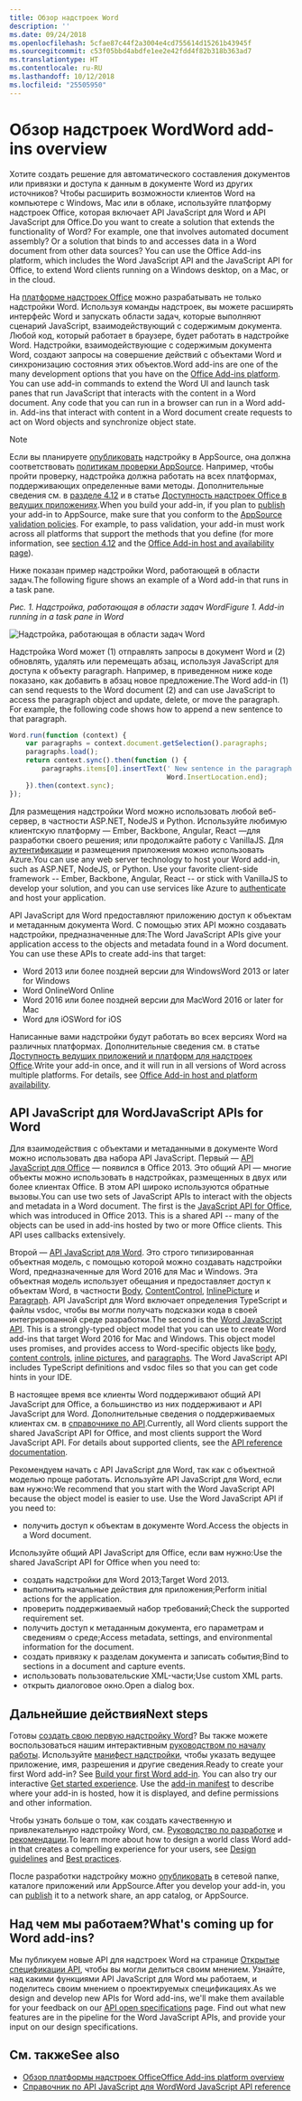 ```yaml
---
title: Обзор надстроек Word
description: ''
ms.date: 09/24/2018
ms.openlocfilehash: 5cfae87c44f2a3004e4cd755614d15261b43945f
ms.sourcegitcommit: c53f05bbd4abdfe1ee2e42fdd4f82b318b363ad7
ms.translationtype: HT
ms.contentlocale: ru-RU
ms.lasthandoff: 10/12/2018
ms.locfileid: "25505950"
---
```

# <a name="word-add-ins-overview"></a><span data-ttu-id="9d714-102">Обзор надстроек Word</span><span class="sxs-lookup"><span data-stu-id="9d714-102">Word add-ins overview</span></span>

<span data-ttu-id="9d714-p101">Хотите создать решение для автоматического составления документов или привязки и доступа к данным в документе Word из других источников? Чтобы расширить возможности клиентов Word на компьютере с Windows, Mac или в облаке, используйте платформу надстроек Office, которая включает API JavaScript для Word и API JavaScript для Office.</span><span class="sxs-lookup"><span data-stu-id="9d714-p101">Do you want to create a solution that extends the functionality of Word? For example, one that involves automated document assembly? Or a solution that binds to and accesses data in a Word document from other data sources? You can use the Office Add-ins platform, which includes the Word JavaScript API and the JavaScript API for Office, to extend Word clients running on a Windows desktop, on a Mac, or in the cloud.</span></span>

<span data-ttu-id="9d714-p102">На [платформе надстроек Office](../overview/office-add-ins.md) можно разрабатывать не только надстройки Word. Используя команды надстроек, вы можете расширять интерфейс Word и запускать области задач, которые выполняют сценарий JavaScript, взаимодействующий с содержимым документа. Любой код, который работает в браузере, будет работать в надстройке Word. Надстройки, взаимодействующие с содержимым документа Word, создают запросы на совершение действий с объектами Word и синхронизацию состояния этих объектов.</span><span class="sxs-lookup"><span data-stu-id="9d714-p102">Word add-ins are one of the many development options that you have on the [Office Add-ins platform](../overview/office-add-ins.md). You can use add-in commands to extend the Word UI and launch task panes that run JavaScript that interacts with the content in a Word document. Any code that you can run in a browser can run in a Word add-in. Add-ins that interact with content in a Word document create requests to act on Word objects and synchronize object state.</span></span> 

> [!NOTE]
> <span data-ttu-id="9d714-p103">Если вы планируете [опубликовать](../publish/publish.md) надстройку в AppSource, она должна соответствовать [политикам проверки AppSource](https://docs.microsoft.com/office/dev/store/validation-policies). Например, чтобы пройти проверку, надстройка должна работать на всех платформах, поддерживающих определенные вами методы. Дополнительные сведения см. в [разделе 4.12](https://docs.microsoft.com/office/dev/store/validation-policies#4-apps-and-add-ins-behave-predictably) и в статье [Доступность надстроек Office в ведущих приложениях](../overview/office-add-in-availability.md).</span><span class="sxs-lookup"><span data-stu-id="9d714-p103">When you build your add-in, if you plan to [publish](../publish/publish.md) your add-in to AppSource, make sure that you conform to the [AppSource validation policies](https://docs.microsoft.com/office/dev/store/validation-policies). For example, to pass validation, your add-in must work across all platforms that support the methods that you define (for more information, see [section 4.12](https://docs.microsoft.com/office/dev/store/validation-policies#4-apps-and-add-ins-behave-predictably) and the [Office Add-in host and availability page](../overview/office-add-in-availability.md)).</span></span>

<span data-ttu-id="9d714-113">Ниже показан пример надстройки Word, работающей в области задач.</span><span class="sxs-lookup"><span data-stu-id="9d714-113">The following figure shows an example of a Word add-in that runs in a task pane.</span></span>

<span data-ttu-id="9d714-114">*Рис. 1. Надстройка, работающая в области задач Word*</span><span class="sxs-lookup"><span data-stu-id="9d714-114">*Figure 1. Add-in running in a task pane in Word*</span></span>

![Надстройка, работающая в области задач Word](../images/word-add-in-show-host-client.png)

<span data-ttu-id="9d714-p104">Надстройка Word может (1) отправлять запросы в документ Word и (2) обновлять, удалять или перемещать абзац, используя JavaScript для доступа к объекту paragraph. Например, в приведенном ниже коде показано, как добавить в абзац новое предложение.</span><span class="sxs-lookup"><span data-stu-id="9d714-p104">The Word add-in (1) can send requests to the Word document (2) and can use JavaScript to access the paragraph object and update, delete, or move the paragraph. For example, the following code shows how to append a new sentence to that paragraph.</span></span>

```js
Word.run(function (context) {
    var paragraphs = context.document.getSelection().paragraphs;
    paragraphs.load();
    return context.sync().then(function () {
        paragraphs.items[0].insertText(' New sentence in the paragraph.',
                                       Word.InsertLocation.end);
    }).then(context.sync);
});

```

<span data-ttu-id="9d714-p105">Для размещения надстройки Word можно использовать любой веб-сервер, в частности ASP.NET, NodeJS и Python. Используйте любимую клиентскую платформу — Ember, Backbone, Angular, React —для разработки своего решения; или продолжайте работу с VanillaJS. Для [аутентификации](../develop/use-the-oauth-authorization-framework-in-an-office-add-in.md) и размещения приложения можно использовать Azure.</span><span class="sxs-lookup"><span data-stu-id="9d714-p105">You can use any web server technology to host your Word add-in, such as ASP.NET, NodeJS, or Python. Use your favorite client-side framework -- Ember, Backbone, Angular, React -- or stick with VanillaJS to develop your solution, and you can use services like Azure to [authenticate](../develop/use-the-oauth-authorization-framework-in-an-office-add-in.md) and host your application.</span></span>

<span data-ttu-id="9d714-p106">API JavaScript для Word предоставляют приложению доступ к объектам и метаданным документа Word. С помощью этих API можно создавать надстройки, предназначенные для:</span><span class="sxs-lookup"><span data-stu-id="9d714-p106">The Word JavaScript APIs give your application access to the objects and metadata found in a Word document. You can use these APIs to create add-ins that target:</span></span>

* <span data-ttu-id="9d714-122">Word 2013 или более поздней версии для Windows</span><span class="sxs-lookup"><span data-stu-id="9d714-122">Word 2013 or later for Windows</span></span>
* <span data-ttu-id="9d714-123">Word Online</span><span class="sxs-lookup"><span data-stu-id="9d714-123">Word Online</span></span>
* <span data-ttu-id="9d714-124">Word 2016 или более поздней версии для Mac</span><span class="sxs-lookup"><span data-stu-id="9d714-124">Word 2016 or later for Mac</span></span>
* <span data-ttu-id="9d714-125">Word для iOS</span><span class="sxs-lookup"><span data-stu-id="9d714-125">Word for iOS</span></span>

<span data-ttu-id="9d714-p107">Написанные вами надстройки будут работать во всех версиях Word на различных платформах. Дополнительные сведения см. в статье [Доступность ведущих приложений и платформ для надстроек Office](../overview/office-add-in-availability.md).</span><span class="sxs-lookup"><span data-stu-id="9d714-p107">Write your add-in once, and it will run in all versions of Word across multiple platforms. For details, see [Office Add-in host and platform availability](../overview/office-add-in-availability.md).</span></span>

## <a name="javascript-apis-for-word"></a><span data-ttu-id="9d714-128">API JavaScript для Word</span><span class="sxs-lookup"><span data-stu-id="9d714-128">JavaScript APIs for Word</span></span>

<span data-ttu-id="9d714-p108">Для взаимодействия с объектами и метаданными в документе Word можно использовать два набора API JavaScript. Первый — [API JavaScript для Office](https://docs.microsoft.com/office/dev/add-ins/reference/javascript-api-for-office?view=office-js?product=word) — появился в Office 2013. Это общий API — многие объекты можно использовать в надстройках, размещенных в двух или более клиентах Office. В этом API широко используются обратные вызовы.</span><span class="sxs-lookup"><span data-stu-id="9d714-p108">You can use two sets of JavaScript APIs to interact with the objects and metadata in a Word document. The first is the [JavaScript API for Office](https://docs.microsoft.com/office/dev/add-ins/reference/javascript-api-for-office?view=office-js?product=word), which was introduced in Office 2013. This is a shared API -- many of the objects can be used in add-ins hosted by two or more Office clients. This API uses callbacks extensively.</span></span>

<span data-ttu-id="9d714-p109">Второй — [API JavaScript для Word](https://docs.microsoft.com/office/dev/add-ins/reference/overview/word-add-ins-reference-overview?view=office-js). Это строго типизированная объектная модель, с помощью которой можно создавать надстройки Word, предназначенные для Word 2016 для Mac и Windows. Эта объектная модель использует обещания и предоставляет доступ к объектам Word, в частности [Body](https://docs.microsoft.com/javascript/api/word/word.body?view=office-js), [ContentControl](https://docs.microsoft.com/javascript/api/word/word.contentcontrol?view=office-js), [InlinePicture](https://docs.microsoft.com/javascript/api/word/word.inlinepicture?view=office-js) и [Paragraph](https://docs.microsoft.com/javascript/api/word/word.paragraph?view=office-js). API JavaScript для Word включает определения TypeScript и файлы vsdoc, чтобы вы могли получать подсказки кода в своей интегрированной среде разработки.</span><span class="sxs-lookup"><span data-stu-id="9d714-p109">The second is the [Word JavaScript API](https://docs.microsoft.com/office/dev/add-ins/reference/overview/word-add-ins-reference-overview?view=office-js). This is a strongly-typed object model that you can use to create Word add-ins that target Word 2016 for Mac and Windows. This object model uses promises, and provides access to Word-specific objects like [body](https://docs.microsoft.com/javascript/api/word/word.body?view=office-js), [content controls](https://docs.microsoft.com/javascript/api/word/word.contentcontrol?view=office-js), [inline pictures](https://docs.microsoft.com/javascript/api/word/word.inlinepicture?view=office-js), and [paragraphs](https://docs.microsoft.com/javascript/api/word/word.paragraph?view=office-js). The Word JavaScript API includes TypeScript definitions and vsdoc files so that you can get code hints in your IDE.</span></span>

<span data-ttu-id="9d714-p110">В настоящее время все клиенты Word поддерживают общий API JavaScript для Office, а большинство из них поддерживают и API JavaScript для Word. Дополнительные сведения о поддерживаемых клиентах см. в [справочнике по API](https://docs.microsoft.com/office/dev/add-ins/reference/javascript-api-for-office?view=office-js?product=word).</span><span class="sxs-lookup"><span data-stu-id="9d714-p110">Currently, all Word clients support the shared JavaScript API for Office, and most clients support the Word JavaScript API. For details about supported clients, see the [API reference documentation](https://docs.microsoft.com/office/dev/add-ins/reference/javascript-api-for-office?view=office-js?product=word).</span></span>

<span data-ttu-id="9d714-p111">Рекомендуем начать с API JavaScript для Word, так как с объектной моделью проще работать. Используйте API JavaScript для Word, если вам нужно:</span><span class="sxs-lookup"><span data-stu-id="9d714-p111">We recommend that you start with the Word JavaScript API because the object model is easier to use. Use the Word JavaScript API if you need to:</span></span>

* <span data-ttu-id="9d714-141">получить доступ к объектам в документе Word.</span><span class="sxs-lookup"><span data-stu-id="9d714-141">Access the objects in a Word document.</span></span>

<span data-ttu-id="9d714-142">Используйте общий API JavaScript для Office, если вам нужно:</span><span class="sxs-lookup"><span data-stu-id="9d714-142">Use the shared JavaScript API for Office when you need to:</span></span>

* <span data-ttu-id="9d714-143">создать надстройки для Word 2013;</span><span class="sxs-lookup"><span data-stu-id="9d714-143">Target Word 2013.</span></span>
* <span data-ttu-id="9d714-144">выполнить начальные действия для приложения;</span><span class="sxs-lookup"><span data-stu-id="9d714-144">Perform initial actions for the application.</span></span>
* <span data-ttu-id="9d714-145">проверить поддерживаемый набор требований;</span><span class="sxs-lookup"><span data-stu-id="9d714-145">Check the supported requirement set.</span></span>
* <span data-ttu-id="9d714-146">получить доступ к метаданным документа, его параметрам и сведениям о среде;</span><span class="sxs-lookup"><span data-stu-id="9d714-146">Access metadata, settings, and environmental information for the document.</span></span>
* <span data-ttu-id="9d714-147">создать привязку к разделам документа и записать события;</span><span class="sxs-lookup"><span data-stu-id="9d714-147">Bind to sections in a document and capture events.</span></span>
* <span data-ttu-id="9d714-148">использовать пользовательские XML-части;</span><span class="sxs-lookup"><span data-stu-id="9d714-148">Use custom XML parts.</span></span>
* <span data-ttu-id="9d714-149">открыть диалоговое окно.</span><span class="sxs-lookup"><span data-stu-id="9d714-149">Open a dialog box.</span></span>

## <a name="next-steps"></a><span data-ttu-id="9d714-150">Дальнейшие действия</span><span class="sxs-lookup"><span data-stu-id="9d714-150">Next steps</span></span>

<span data-ttu-id="9d714-p112">Готовы [создать свою первую надстройку Word](word-add-ins.md)? Вы также можете воспользоваться нашим интерактивным [руководством по началу работы](https://docs.microsoft.com/office/dev/add-ins/?product=Word). Используйте [манифест надстройки](../develop/add-in-manifests.md), чтобы указать ведущее приложение, имя, разрешения и другие сведения.</span><span class="sxs-lookup"><span data-stu-id="9d714-p112">Ready to create your first Word add-in? See [Build your first Word add-in](word-add-ins.md). You can also try our interactive [Get started experience](https://docs.microsoft.com/office/dev/add-ins/?product=Word). Use the [add-in manifest](../develop/add-in-manifests.md) to describe where your add-in is hosted, how it is displayed, and define permissions and other information.</span></span>

<span data-ttu-id="9d714-155">Чтобы узнать больше о том, как создать качественную и привлекательную надстройку Word, см. [Руководство по разработке](../design/add-in-design.md) и [рекомендации](../concepts/add-in-development-best-practices.md).</span><span class="sxs-lookup"><span data-stu-id="9d714-155">To learn more about how to design a world class Word add-in that creates a compelling experience for your users, see [Design guidelines](../design/add-in-design.md) and [Best practices](../concepts/add-in-development-best-practices.md).</span></span>

<span data-ttu-id="9d714-156">После разработки надстройку можно [опубликовать](../publish/publish.md) в сетевой папке, каталоге приложений или AppSource.</span><span class="sxs-lookup"><span data-stu-id="9d714-156">After you develop your add-in, you can [publish](../publish/publish.md) it to a network share, an app catalog, or AppSource.</span></span>

## <a name="whats-coming-up-for-word-add-ins"></a><span data-ttu-id="9d714-157">Над чем мы работаем?</span><span class="sxs-lookup"><span data-stu-id="9d714-157">What's coming up for Word add-ins?</span></span>

<span data-ttu-id="9d714-p113">Мы публикуем новые API для надстроек Word на странице [Открытые спецификации API](https://docs.microsoft.com/office/dev/add-ins/reference/openspec?view=office-js), чтобы вы могли делиться своим мнением. Узнайте, над какими функциями API JavaScript для Word мы работаем, и поделитесь своим мнением о проектируемых спецификациях.</span><span class="sxs-lookup"><span data-stu-id="9d714-p113">As we design and develop new APIs for Word add-ins, we'll make them available for your feedback on our [API open specifications](https://docs.microsoft.com/office/dev/add-ins/reference/openspec?view=office-js) page. Find out what new features are in the pipeline for the Word JavaScript APIs, and provide your input on our design specifications.</span></span>

## <a name="see-also"></a><span data-ttu-id="9d714-160">См. также</span><span class="sxs-lookup"><span data-stu-id="9d714-160">See also</span></span>

* [<span data-ttu-id="9d714-161">Обзор платформы надстроек Office</span><span class="sxs-lookup"><span data-stu-id="9d714-161">Office Add-ins platform overview</span></span>](../overview/office-add-ins.md)
* [<span data-ttu-id="9d714-162">Справочник по API JavaScript для Word</span><span class="sxs-lookup"><span data-stu-id="9d714-162">Word JavaScript API reference</span></span>](https://docs.microsoft.com/office/dev/add-ins/reference/overview/word-add-ins-reference-overview?view=office-js)

